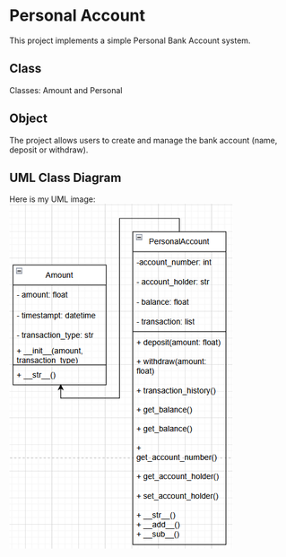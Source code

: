 # Personal Account
This project implements a simple Personal Bank Account system.


## Class
Classes: Amount and Personal


## Object
The project allows users to create and manage the bank account (name, deposit or withdraw).

## UML Class Diagram
Here is my UML image:
![UML Diagram](image2.png)